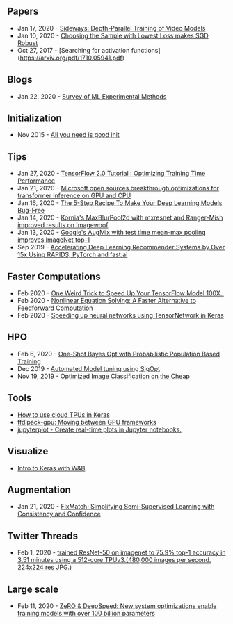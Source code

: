 ## Papers
- Jan 17, 2020 - [Sideways: Depth-Parallel Training of Video Models](https://arxiv.org/abs/2001.06232)
- Jan 10, 2020 - [Choosing the Sample with Lowest Loss makes SGD Robust](https://arxiv.org/abs/2001.03316)
- Oct 27, 2017 - [Searching for activation functions] (https://arxiv.org/pdf/1710.05941.pdf)


## Blogs
- Jan 22, 2020 - [Survey of ML Experimental Methods](http://gael-varoquaux.info/science/survey-of-machine-learning-experimental-methods-at-neurips2019-and-iclr2020.html)

## Initialization
- Nov 2015 - [All you need is good init](https://arxiv.org/abs/1511.06422)

## Tips
- Jan 27, 2020 - [TensorFlow 2.0 Tutorial : Optimizing Training Time Performance](https://www.sicara.ai/blog/tensorflow-tutorial-training-time)
- Jan 21, 2020 - [Microsoft open sources breakthrough optimizations for transformer inference on GPU and CPU](https://cloudblogs.microsoft.com/opensource/2020/01/21/microsoft-onnx-open-source-optimizations-transformer-inference-gpu-cpu/)
- Jan 16, 2020 - [The 5-Step Recipe To Make Your Deep Learning Models Bug-Free](https://medium.com/cracking-the-data-science-interview/the-5-step-recipe-to-make-your-deep-learning-models-bug-free-ec93e8ba8d6e)
- Jan 14, 2020 - [Kornia's MaxBlurPool2d with mxresnet and Ranger-Mish improved results on Imagewoof](https://twitter.com/ducha_aiki/status/1216841143624794114)
- Jan 13, 2020 - [Google's AugMix with test time mean-max pooling improves ImageNet top-1](https://twitter.com/wightmanr/status/1216788357981798400)
- Sep 2019 - [Accelerating Deep Learning Recommender Systems by Over 15x Using RAPIDS, PyTorch and fast.ai](https://medium.com/rapids-ai/accelerating-deep-learning-recommender-systems-by-15x-using-rapids-fastai-and-pytorch-b50b4d8568d1)

## Faster Computations
- Feb 2020 - [One Weird Trick to Speed Up Your TensorFlow Model 100X..](https://ericmjl.github.io/blog/2020/2/13/one-weird-trick-to-speed-up-your-tensorflow-model-100x/)
- Feb 2020 - [Nonlinear Equation Solving: A Faster Alternative to Feedforward Computation](https://arxiv.org/abs/2002.03629)
- Feb 2020 - [Speeding up neural networks using TensorNetwork in Keras](https://blog.tensorflow.org/2020/02/speeding-up-neural-networks-using-tensornetwork-in-keras.html?linkId=82160439)

## HPO
- Feb 6, 2020 - [One-Shot Bayes Opt with Probabilistic Population Based Training](https://arxiv.org/abs/2002.02518)
- Dec 2019 - [Automated Model tuning using SigOpt](https://www.youtube.com/watch?v=L_xq1jXxzZs)
- Nov 19, 2019 - [Optimized Image Classification on the Cheap](https://www.youtube.com/watch?time_continue=5&v=P5rU5LJfV5A&feature=emb_title)

## Tools
- [How to use cloud TPUs in Keras](https://codelabs.developers.google.com/codelabs/keras-flowers-tpu/#0)
- [tfdlpack-gpu: Moving between GPU frameworks](https://twitter.com/zstats/status/1217510085825462272)
- [jupyterplot - Create real-time plots in Jupyter notebooks.](https://lvwerra.github.io/jupyterplot/)

## Visualize
- [Intro to Keras with W&B](https://colab.research.google.com/drive/1pMcNYctQpRoBKD5Z0iXeFWQD8hIDgzCV)

## Augmentation
- Jan 21, 2020 - [FixMatch: Simplifying Semi-Supervised Learning with Consistency and Confidence](https://arxiv.org/abs/2001.07685)

## Twitter Threads
 - Feb 1, 2020 - [trained ResNet-50 on imagenet to 75.9% top-1 accuracy in 3.51 minutes using a 512-core TPUv3.(480,000 images per second. 224x224 res JPG.)](https://twitter.com/theshawwn/status/1223395022814339073)


 ## Large scale
 - Feb 11, 2020 - [ZeRO & DeepSpeed: New system optimizations enable training models with over 100 billion parameters](https://www.microsoft.com/en-us/research/blog/zero-deepspeed-new-system-optimizations-enable-training-models-with-over-100-billion-parameters/)